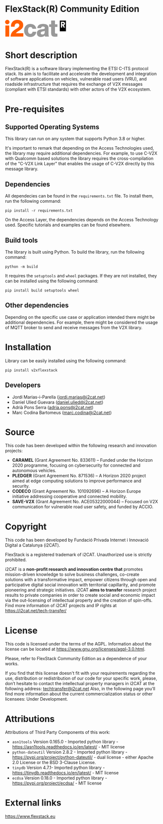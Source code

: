 # FlexStack(R) Community Edition

<!--<img src="doc/img/logo.png" alt="V2X Flex Stack" width="200"/>--> <img src="doc/img/i2cat_logo.png" alt="i2CAT Logo" width="200"/>


# Short description
FlexStack(R) is a software library implementing the ETSI C-ITS protocol stack.  Its aim is to facilitate and accelerate the development and integration of software applications on vehicles, vulnerable road users (VRU), and roadside infrastructure that requires the exchange of V2X messages (compliant with ETSI standards) with other actors of the V2X ecosystem.

# Pre-requisites

## Supported Operating Systems

This library can run on any system that supports Python 3.8 or higher. 

It's important to remark that depending on the Access Technologies used, the library may require additional dependencies. For example, to use C-V2X with Qualcomm based solutions the library requires the cross-compilation of the "C-V2X Link Layer" that enables the usage of C-V2X directly by this message library.

## Dependencies

All dependecies can be found in the `requirements.txt` file. To install them, run the following command:

```
pip install -r requirements.txt
```

On the Access Layer, the dependencies depends on the Access Technology used. Specific tutorials and examples can be found elsewhere.

## Build tools

The library is built using Python. To build the library, run the following command:

```
python -m build
```
It requires the `setuptools` and `wheel` packages. If they are not installed, they can be installed using the following command:

```
pip install build setuptools wheel
```

## Other dependencies

Depending on the specific use case or application intended there might be additional dependencies. For example, there might be considered the usage of MQTT
broker to send and receive messages from the V2X library.

# Installation

Library can be easily installed using the following command:

```
pip install v2xflexstack
```

<!--# Technical description (very basic)
Technical overview of the software, for example:
If this is a library, code snippets showing how to use the library in another application.
Software architecture overview 
External dependencies-->

## Developers

- Jordi Marias-i-Parella (jordi.marias@i2cat.net)
- Daniel Ulied Guevara (daniel.ulied@i2cat.net)
- Adrià Pons Serra (adria.pons@i2cat.net)
- Marc Codina Bartomeus (marc.codina@i2cat.net)



# Source

This code has been developed within the following research and innovation projects:
- **CARAMEL** (Grant Agreement No. 833611) – Funded under the Horizon 2020 programme, focusing on cybersecurity for connected and autonomous vehicles.
- **PLEDGER** (Grant Agreement No. 871536) – A Horizon 2020 project aimed at edge computing solutions to improve performance and security.
- **CODECO** (Grant Agreement No. 101092696) – A Horizon Europe initiative addressing cooperative and connected mobility.
- **SAVE-V2X** (Grant Agreement No. ACE05322000044) – Focused on V2X communication for vulnerable road user safety, and funded by ACCIO.

# Copyright
This code has been developed by Fundació Privada Internet i Innovació Digital a Catalunya (i2CAT). 

FlexStack is a registered trademark of i2CAT. Unauthorized use is strictly prohibited. 

i2CAT is a __non-profit research and innovation centre that__ promotes mission-driven knowledge to solve business challenges, co-create solutions with a transformative impact, empower citizens through open and participative digital social innovation with territorial capillarity, and promote pioneering and strategic initiatives. i2CAT __aims to transfer__ research project results to private companies in order to create social and economic impact via the out-licensing of intellectual property and the creation of spin-offs. Find more information of i2CAT projects and IP rights at https://i2cat.net/tech-transfer/ 

# License

This code is licensed under the terms of the AGPL. Information about the license can be located at https://www.gnu.org/licenses/agpl-3.0.html. 

Please, refer to FlexStack Community Edition as a dependence of your works. 

If you find that this license doesn't fit with your requirements regarding the use, distribution or redistribution of our code for your specific work, please, don’t hesitate to contact the intellectual property managers in i2CAT at the following address: techtransfer@i2cat.net Also, in the following page you’ll find more information about the current commercialization status or other licensees: Under Development.

# Attributions

Attributions of Third Party Components of this work:
- `asn1tools` Version 0.165.0 -  Imported python library - https://asn1tools.readthedocs.io/en/latest/ - MIT license
- `python-dateutil` Version 2.8.2 - Imported python library - https://pypi.org/project/python-dateutil/ - dual license - either Apache 2.0 License or the BSD 3-Clause License.
- `tinydb` Version 4.7.1- Imported python library - https://tinydb.readthedocs.io/en/latest/ - MIT license
- `ecdsa` Version 0.18.0 - Imported python library - https://pypi.org/project/ecdsa/ - MIT license

# External links

https://www.flexstack.eu

